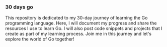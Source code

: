 ### 30 days go
This repository is dedicated to my 30-day journey of learning the Go programming language. Here, I will document my progress and share the resources I use to learn Go. I will also post code snippets and projects that I create as part of my learning process. Join me in this journey and let's explore the world of Go together!
